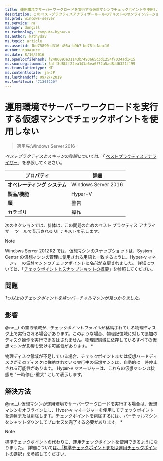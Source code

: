```yaml
---
title: 運用環境でサーバーワークロードを実行する仮想マシンでチェックポイントを使用しない
description: このベストプラクティスアナライザールールのテキストのオンラインバージョン。
ms.prod: windows-server
ms.service: na
manager: dongill
ms.technology: compute-hyper-v
ms.author: kathydav
ms.topic: article
ms.assetid: 1be75890-d316-495a-b9b7-be75fc1aac10
author: KBDAzure
ms.date: 8/16/2016
ms.openlocfilehash: f2486093e31143b7493665d3d1254f7034ad1415
ms.sourcegitcommit: 6aff3d88ff22ea141a6ea6572a5ad8dd6321f199
ms.translationtype: MT
ms.contentlocale: ja-JP
ms.lasthandoff: 09/27/2019
ms.locfileid: "71365220"
---
```

# <a name="avoid-using-checkpoints-on-a-virtual-machine-that-runs-a-server-workload-in-a-production-environment"></a>運用環境でサーバーワークロードを実行する仮想マシンでチェックポイントを使用しない

>適用先:Windows Server 2016


  
*ベストプラクティスとスキャンの詳細については、「* [ベストプラクティスアナライザー](https://go.microsoft.com/fwlink/?LinkId=122786)」を参照してください。  
  
|プロパティ|詳細|  
|-|-|  
|**オペレーティング システム**|Windows Server 2016|  
|**製品/機能**|Hyper-V|  
|**順**|警告|  
|**カテゴリ**|操作|  

次のセクションでは、斜体は、この問題のためのベスト プラクティス アナライザー ツールで表示される UI テキストを示します。

> [!NOTE]  
> Windows Server 2012 R2 では、仮想マシンのスナップショットは、System Center の仮想マシンの管理に使用される用語と一致するように、Hyper-v マネージャーの仮想マシンのチェックポイントに名前が変更されました。 詳細については、「[チェックポイントとスナップショットの概要](https://technet.microsoft.com/library/dn818483.aspx)」を参照してください。  
  
## <a name="issue"></a>問題  
  
*1つ以上のチェックポイントを持つバーチャルマシンが見つかりました。*  
  
## <a name="impact"></a>影響  
  
@no__t の空き領域が、チェックポイントファイルが格納されている物理ディスク上で実行される場合があります。このような場合、物理記憶域に対して追加のディスク操作を実行できるはされません。物理記憶域に依存しているすべての仮想マシンが影響を受ける可能性があります。 *  
  
物理ディスク領域が不足している場合、チェックポイントまたは仮想ハードディスクがそのディスクに格納されている実行中の仮想マシンは、自動的に一時停止される可能性があります。 Hyper-v マネージャーは、これらの仮想マシンの状態を "一時停止-重大" として表示します。  
  
## <a name="resolution"></a>解決方法  
  
@no__t-仮想マシンが運用環境でサーバーワークロードを実行する場合は、仮想マシンをオフラインにし、Hyper-v マネージャーを使用してチェックポイントを適用または削除します。チェックポイントを削除するには、バーチャルマシンをシャットダウンしてプロセスを完了する必要があります。 *  
  
> [!NOTE]  
> 標準チェックポイントの代わりに、運用チェックポイントを使用できるようになりました。 詳細について[は、「標準チェックポイントまたは運用チェックポイントの選択](../manage/Choose-between-standard-or-production-checkpoints-in-Hyper-V.md)」を参照してください。  
  


